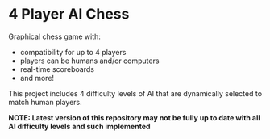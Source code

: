 # 4 Player AI Chess
Graphical chess game with:
 - compatibility for up to 4 players
 - players can be humans and/or computers
 - real-time scoreboards
 - and more!

This project includes 4 difficulty levels of AI that are dynamically selected to match human players.

**NOTE: Latest version of this repository may not be fully up to date with all AI difficulty levels and such implemented**

